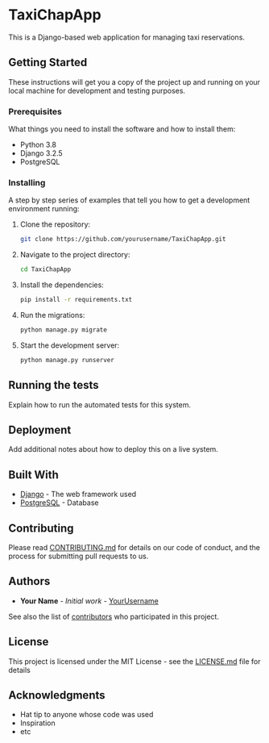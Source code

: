 # TaxiChapApp

This is a Django-based web application for managing taxi reservations.

## Getting Started

These instructions will get you a copy of the project up and running on your local machine for development and testing purposes.

### Prerequisites

What things you need to install the software and how to install them:

- Python 3.8
- Django 3.2.5
- PostgreSQL

### Installing

A step by step series of examples that tell you how to get a development environment running:

1. Clone the repository:
    ```bash
    git clone https://github.com/yourusername/TaxiChapApp.git
    ```

2. Navigate to the project directory:
    ```bash
    cd TaxiChapApp
    ```

3. Install the dependencies:
    ```bash
    pip install -r requirements.txt
    ```

4. Run the migrations:
    ```bash
    python manage.py migrate
    ```

5. Start the development server:
    ```bash
    python manage.py runserver
    ```

## Running the tests

Explain how to run the automated tests for this system.

## Deployment

Add additional notes about how to deploy this on a live system.

## Built With

- [Django](https://www.djangoproject.com/) - The web framework used
- [PostgreSQL](https://www.postgresql.org/) - Database

## Contributing

Please read [CONTRIBUTING.md](https://gist.github.com/yourusername/yourcontributingmdlink) for details on our code of conduct, and the process for submitting pull requests to us.

## Authors

- **Your Name** - *Initial work* - [YourUsername](https://github.com/yourusername)

See also the list of [contributors](https://github.com/yourusername/TaxiChapApp/contributors) who participated in this project.

## License

This project is licensed under the MIT License - see the [LICENSE.md](LICENSE.md) file for details

## Acknowledgments

- Hat tip to anyone whose code was used
- Inspiration
- etc